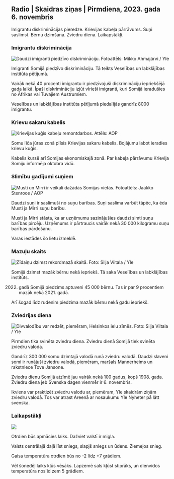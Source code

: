 ## Radio \| Skaidras ziņas \| Pirmdiena, 2023. gada 6. novembris

Imigrantu diskriminācijas pieredze. Krievijas kabeļa pārrāvums. Suņi saslimst. Bērnu dzimšana. Zviedru diena. Laikapstākļi.

### Imigrantu diskriminācija

![Daudzi imigranti piedzīvo diskrimināciju. Fotoattēls: Mikko Ahmajärvi / Yle](https://images.cdn.yle.fi/image/upload/c_crop,h_2485,w_4419,x_0,y_114/ar_1.777777777777777,c_fill,g_faces/,h_170/w_170.q_auto:eco/f_auto/fl_lossy/v1698074800/39-115894164df61298ec3e)

Imigranti Somijā piedzīvo diskrimināciju. Tā teikts Veselības un labklājības institūta pētījumā.

Vairāk nekā 40 procenti imigrantu ir piedzīvojuši diskrimināciju iepriekšējā gada laikā. Īpaši diskrimināciju izjūt vīrieši imigranti, kuri Somijā ieradušies no Āfrikas vai Tuvajiem Austrumiem.

Veselības un labklājības institūta pētījumā piedalījās gandrīz 8000 imigrantu.

### Krievu sakaru kabelis

![Krievijas kuģis kabeļu remontdarbos. Attēls: AOP](https://images.cdn.yle.fi/image/upload/c_crop,h_3283,w_5838,x_0,y_380/ar_1.777777777777777,c_fill,g_faces,h_675,w_pr_120:co/d_prauto/f_auto/fl_lossy/v1699268142/39-11962776548c5acae94c)

Somu līča jūras zonā plīsis Krievijas sakaru kabelis. Bojājumu labot ieradies krievu kuģis.

Kabelis kursē arī Somijas ekonomiskajā zonā. Par kabeļa pārrāvumu Krievija Somiju informēja oktobra vidū.

### Slimību gadījumi suņiem

![Musti un Mirri ir veikali dažādās Somijas vietās. Fotoattēls: Jaakko Stenroos / AOP](https://images.cdn.yle.fi/image/upload/c_crop,h_2746,w_4883,x_0,y_452/ar_1.777777777777777,c_fill,g_faces,/,h_170./w_pr.q_auto:eco/f_auto/fl_lossy/v1699194714/39-11960056547a6fe024cd)

Daudzi suņi ir saslimuši no suņu barības. Suņi saslima varbūt tāpēc, ka ēda Musti ja Mirri suņu barību.

Musti ja Mirri stāsta, ka ar uzņēmumu sazinājušies daudzi simti suņu barības pircēju. Uzņēmums ir pārtraucis vairāk nekā 30 000 kilogramu suņu barības pārdošanu.

Varas iestādes šo lietu izmeklē.

### Mazuļu skaits

![Zīdaiņu dzimst rekordmazā skaitā. Foto: Silja Viitala / Yle](https://images.cdn.yle.fi/image/upload/c_crop,h_2812,w_5000,x_0,y_233/ar_1.7777777777777777,c_fill,g_faces,h_1215,/w_pr_675,/wq_auto:eco/f_auto/fl_lossy/v1697805617/39-1189261653274b0907f5)

Somijā dzimst mazāk bērnu nekā iepriekš. Tā saka Veselības un labklājības institūts.

2022. gadā Somijā piedzims aptuveni 45 000 bērnu. Tas ir par 9 procentiem mazāk nekā 2021. gadā.

Arī šogad līdz rudenim piedzima mazāk bērnu nekā gadu iepriekš.

### Zviedrijas diena

![Divvalodību var redzēt, piemēram, Helsinkos ielu zīmēs. Foto: Silja Viitala / Yle](https://images.cdn.yle.fi/image/upload/c_crop,h_2813,w_5000,x_0,y_0/ar_1.7777777777777777,c_fill,g_faces,h_675,0/dpr1_200,/.q_auto:eco/f_auto/fl_lossy/v1615970514/39-7850546051bda715b05)

Pirmdien tika svinēta zviedru diena. Zviedru dienā Somijā tiek svinēta zviedru valoda.

Gandrīz 300 000 somu dzimtajā valodā runā zviedru valodā. Daudzi slaveni somi ir runājuši zviedru valodā, piemēram, maršals Mannerheims un rakstniece Tove Jansone.

Zviedru dienu Somijā atzīmē jau vairāk nekā 100 gadus, kopš 1908. gada. Zviedru diena jeb Svenska dagen vienmēr ir 6. novembris.

Ikviens var praktizēt zviedru valodu ar, piemēram, Yle skaidrām ziņām zviedru valodā. Tos var atrast Areenā ar nosaukumu Yle Nyheter på lätt svenska.

### Laikapstākļi

![](https://images.cdn.yle.fi/image/upload/c_crop,h_1080,w_1919,x_0,y_0/ar_1.7777777777777777,c_fill,g_faces,h_675,w_1200/0/q_1e.f_auto/fl_lossy/v1699290254/39-119671665491c7602c1a)

Otrdien būs apmācies laiks. Dažviet valstī ir migla.

Valsts centrālajā daļā līst sniegs, slapjš sniegs un ūdens. Ziemeļos snieg.

Gaisa temperatūra otrdien būs no -2 līdz +7 grādiem.

Vēl šonedēļ laiks kļūs vēsāks. Lapzemē sals kļūst stiprāks, un dienvidos temperatūra noslīd zem 5 grādiem.